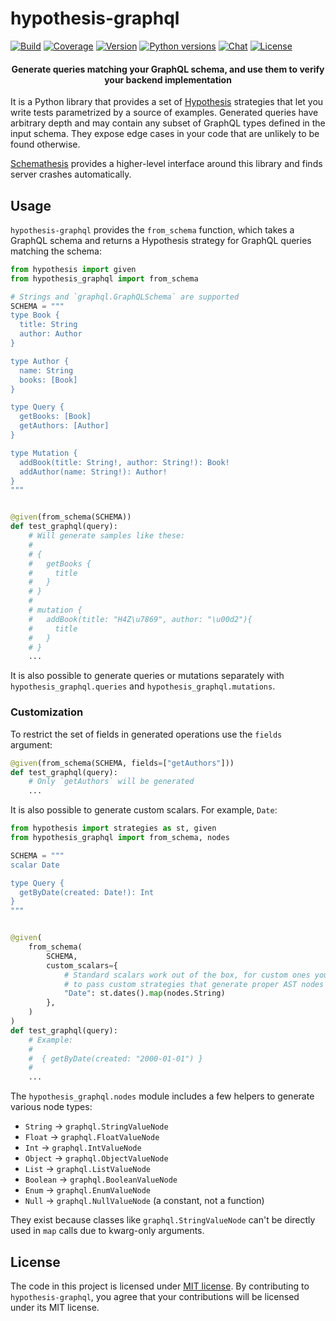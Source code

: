 # hypothesis-graphql

[![Build](https://github.com/Stranger6667/hypothesis-graphql/workflows/build/badge.svg)](https://github.com/Stranger6667/hypothesis-graphql/actions)
[![Coverage](https://codecov.io/gh/Stranger6667/hypothesis-graphql/branch/master/graph/badge.svg)](https://codecov.io/gh/Stranger6667/hypothesis-graphql/branch/master)
[![Version](https://img.shields.io/pypi/v/hypothesis-graphql.svg)](https://pypi.org/project/hypothesis-graphql/)
[![Python versions](https://img.shields.io/pypi/pyversions/hypothesis-graphql.svg)](https://pypi.org/project/hypothesis-graphql/)
[![Chat](https://img.shields.io/discord/938139740912369755)](https://discord.gg/VnxfdFmBUp)
[![License](https://img.shields.io/pypi/l/hypothesis-graphql.svg)](https://opensource.org/licenses/MIT)

<h4 align="center">
Generate queries matching your GraphQL schema, and use them to verify your backend implementation
</h4>

It is a Python library that provides a set of [Hypothesis](https://github.com/HypothesisWorks/hypothesis/tree/master/hypothesis-python) strategies that
let you write tests parametrized by a source of examples.
Generated queries have arbitrary depth and may contain any subset of GraphQL types defined in the input schema.
They expose edge cases in your code that are unlikely to be found otherwise.

[Schemathesis](https://github.com/schemathesis/schemathesis) provides a higher-level interface around this library and finds server crashes automatically.

## Usage

`hypothesis-graphql` provides the `from_schema` function, which takes a GraphQL schema and returns a Hypothesis strategy for
GraphQL queries matching the schema:

```python
from hypothesis import given
from hypothesis_graphql import from_schema

# Strings and `graphql.GraphQLSchema` are supported
SCHEMA = """
type Book {
  title: String
  author: Author
}

type Author {
  name: String
  books: [Book]
}

type Query {
  getBooks: [Book]
  getAuthors: [Author]
}

type Mutation {
  addBook(title: String!, author: String!): Book!
  addAuthor(name: String!): Author!
}
"""


@given(from_schema(SCHEMA))
def test_graphql(query):
    # Will generate samples like these:
    #
    # {
    #   getBooks {
    #     title
    #   }
    # }
    #
    # mutation {
    #   addBook(title: "H4Z\u7869", author: "\u00d2"){
    #     title
    #   }
    # }
    ...
```

It is also possible to generate queries or mutations separately with `hypothesis_graphql.queries` and `hypothesis_graphql.mutations`.

### Customization

To restrict the set of fields in generated operations use the `fields` argument:

```python
@given(from_schema(SCHEMA, fields=["getAuthors"]))
def test_graphql(query):
    # Only `getAuthors` will be generated
    ...
```

It is also possible to generate custom scalars. For example, `Date`:

```python
from hypothesis import strategies as st, given
from hypothesis_graphql import from_schema, nodes

SCHEMA = """
scalar Date

type Query {
  getByDate(created: Date!): Int
}
"""


@given(
    from_schema(
        SCHEMA,
        custom_scalars={
            # Standard scalars work out of the box, for custom ones you need
            # to pass custom strategies that generate proper AST nodes
            "Date": st.dates().map(nodes.String)
        },
    )
)
def test_graphql(query):
    # Example:
    #
    #  { getByDate(created: "2000-01-01") }
    #
    ...
```

The `hypothesis_graphql.nodes` module includes a few helpers to generate various node types:

- `String` -> `graphql.StringValueNode`
- `Float` -> `graphql.FloatValueNode`
- `Int` -> `graphql.IntValueNode`
- `Object` -> `graphql.ObjectValueNode`
- `List` -> `graphql.ListValueNode`
- `Boolean` -> `graphql.BooleanValueNode`
- `Enum` -> `graphql.EnumValueNode`
- `Null` -> `graphql.NullValueNode` (a constant, not a function)

They exist because classes like `graphql.StringValueNode` can't be directly used in `map` calls due to kwarg-only arguments.

## License

The code in this project is licensed under [MIT license](https://opensource.org/licenses/MIT).
By contributing to `hypothesis-graphql`, you agree that your contributions will be licensed under its MIT license.

